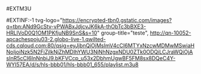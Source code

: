 #EXTM3U

#EXTINF:-1 tvg-logo="https://encrypted-tbn0.gstatic.com/images?q=tbn:ANd9GcStv-vPWABxJdjcvJK6kA-thObTc3bBXE3-HRLIVoD0Q1OM1PKfjuNB9SnS&s=10" group-title="teste",
http://qn-10052-apcachespoju03-2.globo-live-1.qwilted-cds.cqloud.com:80/qsig=eyJjbnQiOjMsImV4cCI6MTYxNzcwMDMwMSwiaHNoIjoiNzk5N2FiZjlkNjZhMDlhYWU3NjNhNzgxNDU0ZTk0ODQiLCJraWQiOjAsInR5cCI6InNnbiJ9.bKFVCcp_u53x2DbhmUgwBF5FM8sx8DQeC4Y-WYI57EA/d/s/hls-bbb01/hls-bbb01_655/playlist.m3u8

